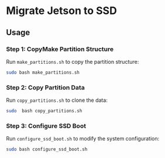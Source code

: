 # Migrate Jetson to SSD

## Usage

### Step 1: CopyMake Partition Structure

Run `make_partitions.sh` to copy the partition structure:

```bash
sudo bash make_partitions.sh
```

### Step 2: Copy Partition Data

Run `copy_partitions.sh` to clone the data:

```bash
sudo  bash copy_partitions.sh
```

### Step 3: Configure SSD Boot

Run `configure_ssd_boot.sh` to modify the system configuration:

```bash
sudo bash configure_ssd_boot.sh
```
